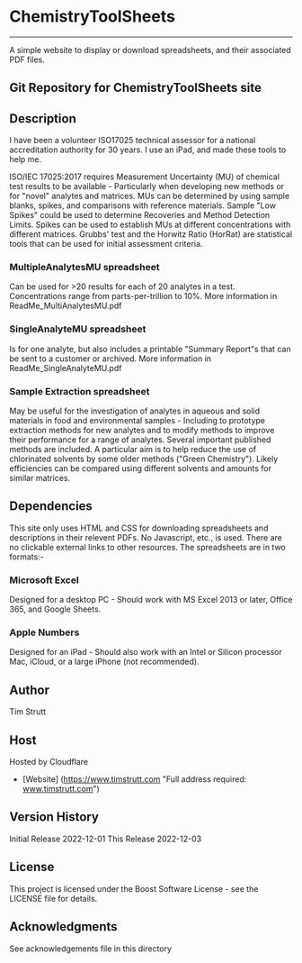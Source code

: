 # ChemistryToolSheets
---

A simple website to display or download spreadsheets, and their associated PDF files.

## Git Repository for ChemistryToolSheets site

## Description

I have been a volunteer ISO17025 technical assessor for a national accreditation authority for 30 years. I use an iPad, and made these tools to help me.

ISO/IEC 17025:2017 requires Measurement Uncertainty (MU) of chemical test results to be available - Particularly when developing new methods or for "novel" analytes and matrices. MUs can be determined by using sample blanks, spikes, and comparisons with reference materials. Sample "Low Spikes" could be used to determine Recoveries and Method Detection Limits. Spikes can be used to establish MUs at different concentrations with different matrices. Grubbs' test and the Horwitz Ratio (HorRat) are statistical tools that can be used for initial assessment criteria.

### MultipleAnalytesMU spreadsheet

Can be used for >20 results for each of 20 analytes in a test. Concentrations range from parts-per-trillion to 10%. More information in ReadMe_MultiAnalytesMU.pdf

### SingleAnalyteMU spreadsheet

Is for one analyte, but also includes a printable "Summary Report"s that can be sent to a customer or archived. More information in ReadMe_SingleAnalyteMU.pdf

### Sample Extraction spreadsheet
May be useful for the investigation of analytes in aqueous and solid materials in food and environmental samples - Including to prototype extraction methods for new analytes and to modify methods to improve their performance for a range of analytes. Several important published methods are included. A particular aim is to help reduce the use of chlorinated solvents by some older methods ("Green Chemistry"). Likely efficiencies can be compared using different solvents and amounts for similar matrices.

## Dependencies

This site only uses HTML and CSS for downloading spreadsheets and descriptions in their relevent PDFs. No Javascript, etc., is used. There are no clickable external links to other resources. The spreadsheets are in two formats:-

### Microsoft Excel
Designed for a desktop PC - Should work with MS Excel 2013 or later, Office 365, and Google Sheets.

### Apple Numbers
Designed for an iPad - Should also work with an Intel or Silicon processor Mac, iCloud, or a large iPhone (not recommended).

## Author
Tim Strutt

## Host
Hosted by Cloudflare
- [Website] (https://www.timstrutt.com "Full address required: www.timstrutt.com")


## Version History
Initial Release 2022-12-01
This Release    2022-12-03

## License
This project is licensed under the Boost Software License - see the LICENSE file for details.

## Acknowledgments
See acknowledgements file in this directory
